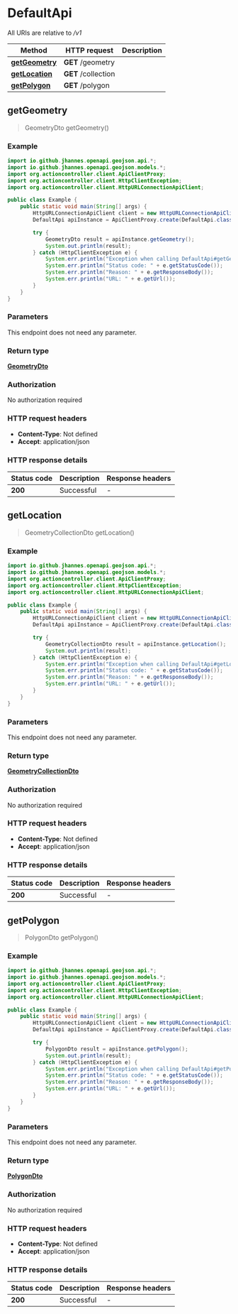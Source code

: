 # DefaultApi

All URIs are relative to */v1*

Method | HTTP request | Description
------------- | ------------- | -------------
[**getGeometry**](DefaultApi.md#getGeometry) | **GET** /geometry | 
[**getLocation**](DefaultApi.md#getLocation) | **GET** /collection | 
[**getPolygon**](DefaultApi.md#getPolygon) | **GET** /polygon | 



## getGeometry

> GeometryDto getGeometry()



### Example

```java
import io.github.jhannes.openapi.geojson.api.*;
import io.github.jhannes.openapi.geojson.models.*;
import org.actioncontroller.client.ApiClientProxy;
import org.actioncontroller.client.HttpClientException;
import org.actioncontroller.client.HttpURLConnectionApiClient;

public class Example {
    public static void main(String[] args) {
        HttpURLConnectionApiClient client = new HttpURLConnectionApiClient("/v1");
        DefaultApi apiInstance = ApiClientProxy.create(DefaultApi.class, httpClient);

        try {
            GeometryDto result = apiInstance.getGeometry();
            System.out.println(result);
        } catch (HttpClientException e) {
            System.err.println("Exception when calling DefaultApi#getGeometry");
            System.err.println("Status code: " + e.getStatusCode());
            System.err.println("Reason: " + e.getResponseBody());
            System.err.println("URL: " + e.getUrl());
        }
    }
}
```

### Parameters

This endpoint does not need any parameter.

### Return type

[**GeometryDto**](GeometryDto.md)

### Authorization

No authorization required

### HTTP request headers

- **Content-Type**: Not defined
- **Accept**: application/json

### HTTP response details
| Status code | Description | Response headers |
|-------------|-------------|------------------|
| **200** | Successful |  -  |


## getLocation

> GeometryCollectionDto getLocation()



### Example

```java
import io.github.jhannes.openapi.geojson.api.*;
import io.github.jhannes.openapi.geojson.models.*;
import org.actioncontroller.client.ApiClientProxy;
import org.actioncontroller.client.HttpClientException;
import org.actioncontroller.client.HttpURLConnectionApiClient;

public class Example {
    public static void main(String[] args) {
        HttpURLConnectionApiClient client = new HttpURLConnectionApiClient("/v1");
        DefaultApi apiInstance = ApiClientProxy.create(DefaultApi.class, httpClient);

        try {
            GeometryCollectionDto result = apiInstance.getLocation();
            System.out.println(result);
        } catch (HttpClientException e) {
            System.err.println("Exception when calling DefaultApi#getLocation");
            System.err.println("Status code: " + e.getStatusCode());
            System.err.println("Reason: " + e.getResponseBody());
            System.err.println("URL: " + e.getUrl());
        }
    }
}
```

### Parameters

This endpoint does not need any parameter.

### Return type

[**GeometryCollectionDto**](GeometryCollectionDto.md)

### Authorization

No authorization required

### HTTP request headers

- **Content-Type**: Not defined
- **Accept**: application/json

### HTTP response details
| Status code | Description | Response headers |
|-------------|-------------|------------------|
| **200** | Successful |  -  |


## getPolygon

> PolygonDto getPolygon()



### Example

```java
import io.github.jhannes.openapi.geojson.api.*;
import io.github.jhannes.openapi.geojson.models.*;
import org.actioncontroller.client.ApiClientProxy;
import org.actioncontroller.client.HttpClientException;
import org.actioncontroller.client.HttpURLConnectionApiClient;

public class Example {
    public static void main(String[] args) {
        HttpURLConnectionApiClient client = new HttpURLConnectionApiClient("/v1");
        DefaultApi apiInstance = ApiClientProxy.create(DefaultApi.class, httpClient);

        try {
            PolygonDto result = apiInstance.getPolygon();
            System.out.println(result);
        } catch (HttpClientException e) {
            System.err.println("Exception when calling DefaultApi#getPolygon");
            System.err.println("Status code: " + e.getStatusCode());
            System.err.println("Reason: " + e.getResponseBody());
            System.err.println("URL: " + e.getUrl());
        }
    }
}
```

### Parameters

This endpoint does not need any parameter.

### Return type

[**PolygonDto**](PolygonDto.md)

### Authorization

No authorization required

### HTTP request headers

- **Content-Type**: Not defined
- **Accept**: application/json

### HTTP response details
| Status code | Description | Response headers |
|-------------|-------------|------------------|
| **200** | Successful |  -  |

